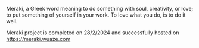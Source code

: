 Meraki, a Greek word meaning to do something with soul, creativity, or love; to put something of yourself in your work. To love what you do, is to do it well.

Meraki project is completed on 28/2/2024 and successfully hosted on https://meraki.wuaze.com